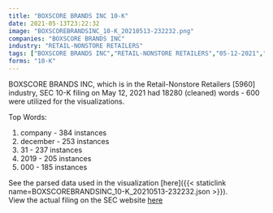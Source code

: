 ```yaml
---
title: "BOXSCORE BRANDS INC 10-K"
date: 2021-05-13T23:22:32
image: "BOXSCOREBRANDSINC_10-K_20210513-232232.png"
companies: "BOXSCORE BRANDS INC"
industry: "RETAIL-NONSTORE RETAILERS"
tags: ["BOXSCORE BRANDS INC","RETAIL-NONSTORE RETAILERS","05-12-2021","10-K"]
forms: "10-K"
---
```

BOXSCORE BRANDS INC, which is in the Retail-Nonstore Retailers [5960] industry, SEC 10-K filing on May 12, 2021 had 18280 (cleaned) words - 600 were utilized for the visualizations.

Top Words:
1. company - 384 instances
2. december - 253 instances
3. 31 - 237 instances
4. 2019 - 205 instances
5. 000 - 185 instances


See the parsed data used in the visualization [here]({{< staticlink name=BOXSCOREBRANDSINC_10-K_20210513-232232.json >}}).  
View the actual filing on the SEC website [here](https://www.sec.gov/Archives/edgar/data/1487718/0001213900-21-025789.txt)